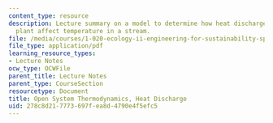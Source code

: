 ```yaml
---
content_type: resource
description: Lecture summary on a model to determine how heat discharges from a power
  plant affect temperature in a stream.
file: /media/courses/1-020-ecology-ii-engineering-for-sustainability-spring-2008/278c8d217773697fea8d4790e4f5efc5_lec11.pdf
file_type: application/pdf
learning_resource_types:
- Lecture Notes
ocw_type: OCWFile
parent_title: Lecture Notes
parent_type: CourseSection
resourcetype: Document
title: Open System Thermodynamics, Heat Discharge
uid: 278c8d21-7773-697f-ea8d-4790e4f5efc5
---
```

